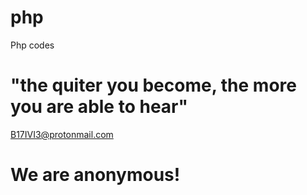 # php
Php codes

# "the quiter you become, the more you are able to hear"
B17IVI3@protonmail.com
# We are anonymous!
